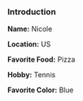 ### Introduction

**Name:** Nicole

**Location:** US

**Favorite Food:** Pizza

**Hobby:** Tennis

**Favorite Color:** Blue
